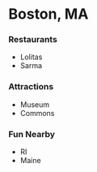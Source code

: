 # Boston, MA

### Restaurants
- Lolitas
- Sarma

### Attractions
- Museum
- Commons

### Fun Nearby
- RI
- Maine
